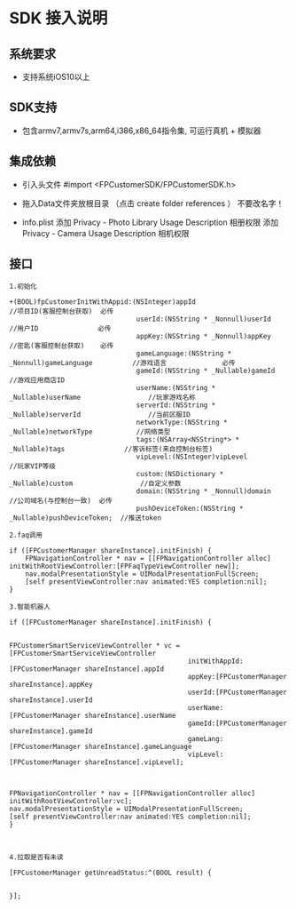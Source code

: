 
SDK 接入说明
=
系统要求
-

   *  支持系统iOS10以上

SDK支持
-
   *  包含armv7,armv7s,arm64,i386,x86_64指令集, 可运行真机 + 模拟器 

集成依赖
-

   *  引入头文件 #import <FPCustomerSDK/FPCustomerSDK.h>
   
   *  拖入Data文件夹放根目录 （点击 create folder references ） 不要改名字！
    
   *  info.plist 添加  Privacy - Photo Library Usage Description  相册权限
                 添加  Privacy - Camera Usage Description  相机权限
         
    
接口
-

    1.初始化

    +(BOOL)fpCustomerInitWithAppid:(NSInteger)appId                                         //项目ID(客服控制台获取)  必传
                                    userId:(NSString * _Nonnull)userId                      //用户ID               必传
                                    appKey:(NSString * _Nonnull)appKey                      //密匙(客服控制台获取)    必传
                                    gameLanguage:(NSString * _Nonnull)gameLanguage          //游戏语言              必传
                                    gameId:(NSString * _Nullable)gameId                     //游戏应用商店ID
                                    userName:(NSString * _Nullable)userName                 //玩家游戏名称
                                    serverId:(NSString * _Nullable)serverId                 //当前区服ID
                                    networkType:(NSString * _Nullable)networkType           //网络类型
                                    tags:(NSArray<NSString*> * _Nullable)tags               //客诉标签(来自控制台标签)
                                    vipLevel:(NSInteger)vipLevel                            //玩家VIP等级
                                    custom:(NSDictionary * _Nullable)custom                 //自定义参数
                                    domain:(NSString * _Nonnull)domain                      //公司域名(与控制台一致)  必传
                                    pushDeviceToken:(NSString * _Nullable)pushDeviceToken;  //推送token
                                    
    2.faq调用
                                   
    if ([FPCustomerManager shareInstance].initFinish) {
        FPNavigationController * nav = [[FPNavigationController alloc] initWithRootViewController:[FPFaqTypeViewController new]];
        nav.modalPresentationStyle = UIModalPresentationFullScreen;
        [self presentViewController:nav animated:YES completion:nil];
    }
    
    3.智能机器人

    if ([FPCustomerManager shareInstance].initFinish) {
    
    
    FPCustomerSmartServiceViewController * vc = [FPCustomerSmartServiceViewController
                                                 initWithAppId:[FPCustomerManager shareInstance].appId
                                                 appKey:[FPCustomerManager shareInstance].appKey
                                                 userId:[FPCustomerManager shareInstance].userId
                                                 userName:[FPCustomerManager shareInstance].userName
                                                 gameId:[FPCustomerManager shareInstance].gameId
                                                 gameLang:[FPCustomerManager shareInstance].gameLanguage
                                                 vipLevel:[FPCustomerManager shareInstance].vipLevel];
    
    
   
    FPNavigationController * nav = [[FPNavigationController alloc] initWithRootViewController:vc];
    nav.modalPresentationStyle = UIModalPresentationFullScreen;
    [self presentViewController:nav animated:YES completion:nil];
    }
    
   

    4.拉取是否有未读
    
    [FPCustomerManager getUnreadStatus:^(BOOL result) {
        
        
    }];
